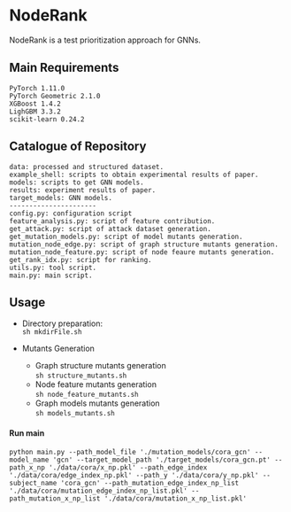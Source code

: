 # NodeRank
NodeRank is a test prioritization approach for GNNs.
## Main Requirements
    PyTorch 1.11.0
    PyTorch Geometric 2.1.0
    XGBoost 1.4.2
    LighGBM 3.3.2
    scikit-learn 0.24.2
## Catalogue of Repository
    data: processed and structured dataset.
    example_shell: scripts to obtain experimental results of paper. 
    models: scripts to get GNN models.
    results: experiment results of paper.
    target_models: GNN models.
    ----------------------
    config.py: configuration script
    feature_analysis.py: script of feature contribution.
    get_attack.py: script of attack dataset generation.
    get_mutation_models.py: script of model mutants generation.
    mutation_node_edge.py: script of graph structure mutants generation.
    mutation_node_feature.py: script of node feaure mutants generation.
    get_rank_idx.py: script for ranking.
    utils.py: tool script.
    main.py: main script.
    

## Usage
- Directory preparation:  
```sh mkdirFile.sh```

- Mutants Generation
    - Graph structure mutants generation  
    ```sh structure_mutants.sh```
    - Node feature mutants generation  
    ```sh node_feature_mutants.sh```
    - Graph models mutants generation  
    ```sh models_mutants.sh```
      
#### Run main
    python main.py --path_model_file './mutation_models/cora_gcn' --model_name 'gcn' --target_model_path './target_models/cora_gcn.pt' --path_x_np './data/cora/x_np.pkl' --path_edge_index './data/cora/edge_index_np.pkl' --path_y './data/cora/y_np.pkl' --subject_name 'cora_gcn' --path_mutation_edge_index_np_list './data/cora/mutation_edge_index_np_list.pkl' --path_mutation_x_np_list './data/cora/mutation_x_np_list.pkl'
